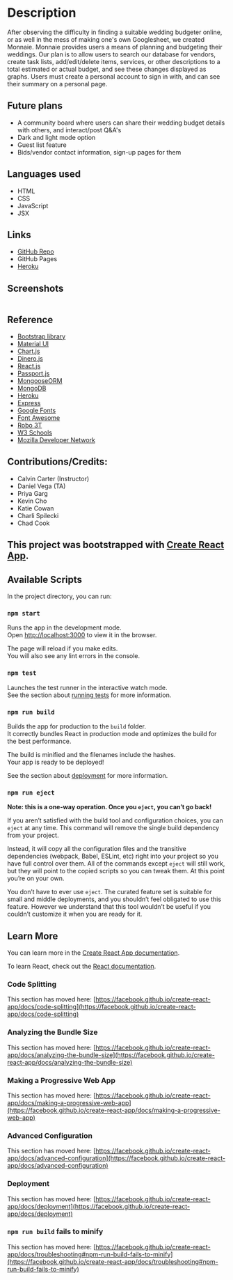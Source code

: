 # Description

After observing the difficulty in finding a suitable wedding budgeter online, or as well in the mess of making one's own Googlesheet, we created Monnaie. Monnaie provides users a means of planning and budgeting their weddings. Our plan is to allow users to search our database for vendors, create task lists, add/edit/delete items, services, or other descriptions to a total estimated or actual budget, and see these changes displayed as graphs. Users must create a personal account to sign in with, and can see their summary on a personal page. 

## Future plans

- A community board where users can share their wedding budget details with others, and interact/post Q&A's
- Dark and light mode option
- Guest list feature
- Bids/vendor contact information, sign-up pages for them

## Languages used

- HTML
- CSS
- JavaScript
- JSX

## Links

- [GitHub Repo](https://github.com/charlispilecki/Monnaie)
- GitHub Pages
- [Heroku](https://monnaie-v2.herokuapp.com/)

## Screenshots

  <img src="">


## Reference

- [Bootstrap library](https://getbootstrap.com/)
- [Material UI](https://www.npmjs.com/package/@material-ui/core)
- [Chart.js](https://www.chartjs.org/)
- [Dinero.js](https://dinerojs.com/)
- [React.js](https://reactjs.org/)
- [Passport.js](http://www.passportjs.org/)
- [MongooseORM](https://mongoosejs.com/)
- [MongoDB](https://www.mongodb.com/)
- [Heroku](https://dashboard.heroku.com/)
- [Express](http://expressjs.com/)
- [Google Fonts](https://fonts.google.com/)
- [Font Awesome](https://fontawesome.com/)
- [Robo 3T](https://robomongo.org/)
- [W3 Schools](https://www.w3schools.com/)
- [Mozilla Developer Network](https://developer.mozilla.org/en-US/)

## Contributions/Credits:

- Calvin Carter (Instructor)
- Daniel Vega (TA)
- Priya Garg
- Kevin Cho
- Katie Cowan
- Charli Spilecki
- Chad Cook


## This project was bootstrapped with [Create React App](https://github.com/facebook/create-react-app).

## Available Scripts

In the project directory, you can run:

### `npm start`

Runs the app in the development mode.\
Open [http://localhost:3000](http://localhost:3000) to view it in the browser.

The page will reload if you make edits.\
You will also see any lint errors in the console.

### `npm test`

Launches the test runner in the interactive watch mode.\
See the section about [running tests](https://facebook.github.io/create-react-app/docs/running-tests) for more information.

### `npm run build`

Builds the app for production to the `build` folder.\
It correctly bundles React in production mode and optimizes the build for the best performance.

The build is minified and the filenames include the hashes.\
Your app is ready to be deployed!

See the section about [deployment](https://facebook.github.io/create-react-app/docs/deployment) for more information.

### `npm run eject`

**Note: this is a one-way operation. Once you `eject`, you can’t go back!**

If you aren’t satisfied with the build tool and configuration choices, you can `eject` at any time. This command will remove the single build dependency from your project.

Instead, it will copy all the configuration files and the transitive dependencies (webpack, Babel, ESLint, etc) right into your project so you have full control over them. All of the commands except `eject` will still work, but they will point to the copied scripts so you can tweak them. At this point you’re on your own.

You don’t have to ever use `eject`. The curated feature set is suitable for small and middle deployments, and you shouldn’t feel obligated to use this feature. However we understand that this tool wouldn’t be useful if you couldn’t customize it when you are ready for it.

## Learn More

You can learn more in the [Create React App documentation](https://facebook.github.io/create-react-app/docs/getting-started).

To learn React, check out the [React documentation](https://reactjs.org/).

### Code Splitting

This section has moved here: [https://facebook.github.io/create-react-app/docs/code-splitting](https://facebook.github.io/create-react-app/docs/code-splitting)

### Analyzing the Bundle Size

This section has moved here: [https://facebook.github.io/create-react-app/docs/analyzing-the-bundle-size](https://facebook.github.io/create-react-app/docs/analyzing-the-bundle-size)

### Making a Progressive Web App

This section has moved here: [https://facebook.github.io/create-react-app/docs/making-a-progressive-web-app](https://facebook.github.io/create-react-app/docs/making-a-progressive-web-app)

### Advanced Configuration

This section has moved here: [https://facebook.github.io/create-react-app/docs/advanced-configuration](https://facebook.github.io/create-react-app/docs/advanced-configuration)

### Deployment

This section has moved here: [https://facebook.github.io/create-react-app/docs/deployment](https://facebook.github.io/create-react-app/docs/deployment)

### `npm run build` fails to minify

This section has moved here: [https://facebook.github.io/create-react-app/docs/troubleshooting#npm-run-build-fails-to-minify](https://facebook.github.io/create-react-app/docs/troubleshooting#npm-run-build-fails-to-minify)
